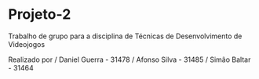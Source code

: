 # Projeto-2
Trabalho de grupo para a disciplina de Técnicas de Desenvolvimento de Videojogos

Realizado por / Daniel Guerra - 31478 / Afonso Silva - 31485 / Simão Baltar - 31464
